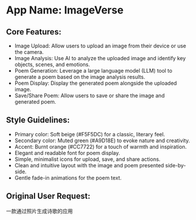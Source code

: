 # **App Name**: ImageVerse

## Core Features:

- Image Upload: Allow users to upload an image from their device or use the camera.
- Image Analysis: Use AI to analyze the uploaded image and identify key objects, scenes, and emotions.
- Poem Generation: Leverage a large language model (LLM) tool to generate a poem based on the image analysis results.
- Poem Display: Display the generated poem alongside the uploaded image.
- Save/Share Poem: Allow users to save or share the image and generated poem.

## Style Guidelines:

- Primary color: Soft beige (#F5F5DC) for a classic, literary feel.
- Secondary color: Muted green (#A9D18E) to evoke nature and creativity.
- Accent: Burnt orange (#CC7722) for a touch of warmth and inspiration.
- Elegant and readable font for poem display.
- Simple, minimalist icons for upload, save, and share actions.
- Clean and intuitive layout with the image and poem presented side-by-side.
- Gentle fade-in animations for the poem text.

## Original User Request:
一款通过照片生成诗歌的应用
  